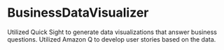 # BusinessDataVisualizer
Utilized Quick Sight to generate data visualizations that answer business questions. Utilized Amazon Q to develop user stories based on the data. 
